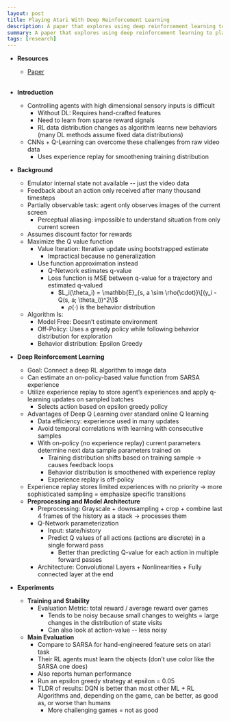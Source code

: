 ```yaml
---
layout: post
title: Playing Atari With Deep Reinforcement Learning
description: A paper that explores using deep reinforcement learning to play atari
summary: A paper that explores using deep reinforcement learning to play atari
tags: [research]
---
```


* **Resources**
    - [Paper](https://arxiv.org/abs/1312.5602)
<br><br/>

* **Introduction**  
  * Controlling agents with high dimensional sensory inputs is difficult  
    * Without DL: Requires hand-crafted features  
    *  Need to learn from sparse reward signals  
    * RL data distribution changes as algorithm learns new behaviors (many DL methods assume fixed data distributions)  
  * CNNs + Q-Learning can overcome these challenges from raw video data  
    * Uses experience replay for smoothening training distribution  
* **Background**  
  * Emulator internal state not available -- just the video data  
  * Feedback about an action only received after many thousand timesteps  
  * Partially observable task: agent only observes images of the current screen  
    * Perceptual aliasing: impossible to understand situation from only current screen  
  * Assumes discount factor for rewards  
  * Maximize the Q value function  
    * Value Iteration: Iterative update using bootstrapped estimate  
      * Impractical because no generalization  
    * Use function approximation instead  
      * Q-Network estimates q-value  
      * Loss function is MSE between q-value for a trajectory and estimated q-valued  
        * $L_i(\theta_i) = \mathbb{E}_{s, a \sim \rho(\cdot)}\[(y_i - Q(s, a; \theta_i))^2\]$  
          * $\rho(\cdot)$ is the behavior distribution  
  * Algorithm Is:  
    * Model Free: Doesn’t estimate environment  
    * Off-Policy: Uses a greedy policy while following behavior distribution for exploration  
    * Behavior distribution: Epsilon Greedy   
* **Deep Reinforcement Learning**  
  * Goal: Connect a deep RL algorithm to image data   
  * Can estimate an on-policy-based value function from SARSA experience  
  * Utilize experience replay to store agent’s experiences and apply q-learning updates on sampled batches  
    * Selects action based on epsilon greedy policy  
  * Advantages of Deep Q Learning over standard online Q learning  
    * Data efficiency: experience used in many updates  
    * Avoid temporal correlations with learning with consecutive samples  
    * With on-policy (no experience replay) current parameters determine next data sample parameters trained on  
      * Training distribution shifts based on training sample → causes feedback loops  
      * Behavior distribution is smoothened with experience replay  
      * Experience replay is off-policy  
  * Experience replay stores limited experiences with no priority → more sophisticated sampling = emphasize specific transitions  
  * **Preprocessing and Model Architecture**  
    * Preprocessing: Grayscale + downsampling + crop + combine last 4 frames of the history as a stack → processes them  
    * Q-Network parameterization  
      * Input: state/history  
      * Predict Q values of all actions (actions are discrete) in a single forward pass  
        * Better than predicting Q-value for each action in multiple forward passes  
    * Architecture: Convolutional Layers + Nonlinearities + Fully connected layer at the end  
* **Experiments**  
  * **Training and Stability**  
    * Evaluation Metric: total reward / average reward over games  
      * Tends to be noisy because small changes to weights = large changes in the distribution of state visits  
      * Can also look at action-value -- less noisy  
  * **Main Evaluation**  
    * Compare to SARSA for hand-engineered feature sets on atari task  
    * Their RL agents must learn the objects (don’t use color like the SARSA one does)  
    * Also reports human performance  
    * Run an epsilon greedy strategy at epsilon = 0.05  
    * TLDR of results: DQN is better than most other ML + RL Algorithms and, depending on the game, can be better, as good as, or worse than humans  
      * More challenging games = not as good